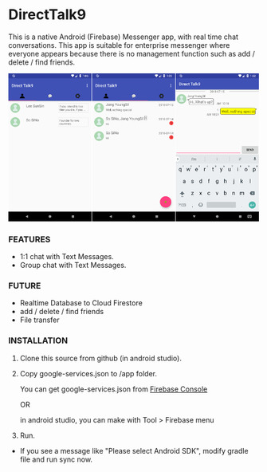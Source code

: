 # DirectTalk9 #
This is a native Android (Firebase) Messenger app, with real time chat conversations.
This app is suitable for enterprise messenger where everyone appears because there is no management function such as add / delete / find friends.

![Screenshot](./Screenshot.png)

### FEATURES ###
- 1:1 chat with Text Messages.
- Group chat with Text Messages.

### FUTURE ###
- Realtime Database to Cloud Firestore
- add / delete / find friends
- File transfer

### INSTALLATION ###
1. Clone this source from github (in android studio).
2. Copy google-services.json to /app folder.

   You can get google-services.json from [Firebase Console](https://support.google.com/firebase/answer/7015592?hl=en)
   
   OR
   
   in android studio, you can make with Tool > Firebase menu 
  
3. Run.
  - If you see a message like "Please select Android SDK", modify gradle file and run sync now.